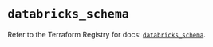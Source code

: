 # `databricks_schema`

Refer to the Terraform Registry for docs: [`databricks_schema`](https://registry.terraform.io/providers/databricks/databricks/1.71.0/docs/resources/schema).
